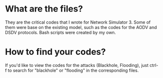 # What are the files?

They are the critical codes that I wrote for Network Simulator 3. 
Some of them were base on the existing model, such as the codes for the AODV and DSDV protocols.
Bash scripts were created by my own.

# How to find your codes?

If you'd like to view the codes for the attacks (Blackhole, Flooding),
just ctrl-f to search for "blackhole" or "flooding" in the corresponding files.